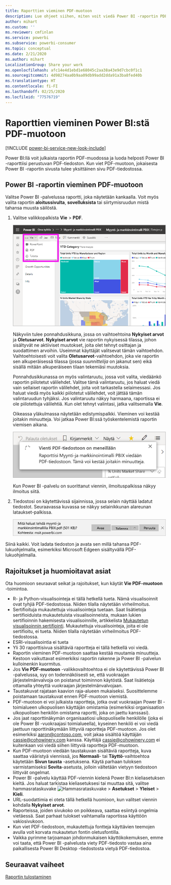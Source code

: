 ```yaml
---
title: Raporttien vieminen PDF-muotoon
description: Lue ohjeet siihen, miten voit viedä Power BI -raportin PDF-tiedostona.
author: mihart
ms.custom: ''
ms.reviewer: cmfinlan
ms.service: powerbi
ms.subservice: powerbi-consumer
ms.topic: conceptual
ms.date: 2/21/2020
ms.author: mihart
LocalizationGroup: Share your work
ms.openlocfilehash: afc14e4d1ebd1e68045c2aa38a43e9d7cbc0f1c1
ms.sourcegitcommit: 4d98274aa0b9aa09db99add2dda91a3ba8fed40b
ms.translationtype: HT
ms.contentlocale: fi-FI
ms.lasthandoff: 02/25/2020
ms.locfileid: "77576719"
---
```

# <a name="export-reports-from-power-bi-to-pdf"></a>Raporttien vieminen Power BI:stä PDF-muotoon

[!INCLUDE [power-bi-service-new-look-include](../includes/power-bi-service-new-look-include.md)]

Power BI:llä voit julkaista raportin PDF-muodossa ja luoda helposti Power BI -raporttiisi perustuvan PDF-tiedoston. Kun viet PDF-muotoon, jokaisesta Power BI -raportin sivusta tulee yksittäinen sivu PDF-tiedostossa.

## <a name="export-your-power-bi-report-to-pdf"></a>Power BI -raportin vieminen PDF-muotoon
Valitse Power BI -palvelussa raportti, joka näytetään kankaalla. Voit myös valita raportin **aloitussivulta**, **sovelluksista** tai siirtymisruudun mistä tahansa muusta säilöstä.

1. Valitse valikkopalkista **Vie** > **PDF**.

    ![Valitse Vie valikkoriviltä](media/end-user-pdf/power-bi-export.png)

    Näkyviin tulee ponnahdusikkuna, jossa on vaihtoehtoina **Nykyiset arvot** ja **Oletusarvot**. **Nykyiset arvot** vie raportin nykyisessä tilassa, johon sisältyvät ne aktiiviset muutokset, joita olet tehnyt osittajan ja suodattimen arvoihin. Useimmat käyttäjät valitsevat tämän vaihtoehdon. Vaihtoehtoisesti voit valita **Oletusarvot**-vaihtoehdon, joka vie raportin sen alkuperäisessä tilassa (jossa *suunnittelija* on jakanut sen) eikä sisällä mitään alkuperäiseen tilaan tekemiäsi muutoksia.
    
    Ponnahdusikkunassa on myös valintaruutu, jossa voit valita, viedäänkö raportin piilotetut välilehdet. Valitse tämä valintaruutu, jos haluat viedä vain sellaiset raportin välilehdet, joita voit tarkastella selaimessasi. Jos haluat viedä myös kaikki piilotetut välilehdet, voit jättää tämän valintaruudun tyhjäksi. Jos valintaruutu näkyy harmaana, raportissa ei ole piilotettuja välilehtiä. Kun olet tehnyt valintasi, jatka valitsemalla **Vie**.
    
    Oikeassa yläkulmassa näytetään edistymispalkki. Vieminen voi kestää joitakin minuutteja. Voi jatkaa Power BI:ssä työskentelemistä raportin viemisen aikana.

    ![Viennin edistymisilmoitus](media/end-user-pdf/power-bi-export-progress.png)

    Kun Power BI -palvelu on suorittanut viennin, ilmoituspalkissa näkyy ilmoitus siitä.

2. Tiedostosi on käytettävissä sijainnissa, jossa selain näyttää ladatut tiedostot. Seuraavassa kuvassa se näkyy selainikkunan alareunan lataukset-palkissa.

    ![Ladatun tiedoston sijainti](media/end-user-pdf/power-bi-export-done.png)

Siinä kaikki. Voit ladata tiedoston ja avata sen millä tahansa PDF-lukuohjelmalla, esimerkiksi Microsoft Edgeen sisältyvällä PDF-lukuohjelmalla.


## <a name="limitations-and-considerations"></a>Rajoitukset ja huomioitavat asiat
Ota huomioon seuraavat seikat ja rajoitukset, kun käytät **Vie PDF-muotoon** -toimintoa.

* R- ja Python-visualisointeja ei tällä hetkellä tueta. Nämä visualisoinnit ovat tyhjiä PDF-tiedostossa. Niiden tilalla näytetään virheilmoitus. 
* Sertifioituja mukautettuja visualisointeja tuetaan. Saat lisätietoja sertifioiduista mukautetuista visualisoinneista, mukaan lukien sertifioinnin hakemisesta visualisoinnille, artikkelista [Mukautetun visualisoinnin sertifiointi](../developer/power-bi-custom-visuals-certified.md). Mukautettuja visualisointeja, joita ei ole sertifioitu, ei tueta. Niiden tilalla näytetään virheilmoitus PDF-tiedostossa.
* ESRI-visualisointia ei tueta
* Yli 30 raporttisivua sisältäviä raportteja ei tällä hetkellä voi viedä.
* Raportin vieminen PDF-muotoon saattaa kestää muutamia minuutteja. Kestoon vaikuttavat esimerkiksi raportin rakenne ja Power BI -palvelun kulloinenkin kuormitus.
* Jos **Vie PDF-muotoon** -valikkovaihtoehtoa ei ole käytettävissä Power BI -palvelussa, syy on todennäköisesti se, että vuokraajan järjestelmänvalvoja on poistanut toiminnon käytöstä. Saat lisätietoja ottamalla yhteyttä vuokraajan järjestelmänvalvojaan.
* Taustakuvat rajataan kaavion raja-alueen mukaiseksi. Suosittelemme poistamaan taustakuvat ennen PDF-muotoon viemistä.
* PDF-muotoon ei voi julkaista raportteja, jotka ovat vuokraajan Power BI -toimialueen ulkopuolisen käyttäjän omistamia (esimerkiksi organisaation ulkopuolisen henkilön omistama raportti, joka on jaettu kanssasi).
* Jos jaat raporttinäkymän organisaatiosi ulkopuoliselle henkilölle (joka ei ole Power BI -vuokraajasi toimialueella), kyseinen henkilö ei voi viedä jaettuun raporttinäkymään liittyviä raportteja PDF-muotoon. Jos olet esimerkiksi aaron@contoso.com, voit jakaa sisältöä käyttäjän cassie@cohowinery.com kanssa. Käyttäjä cassie@cohowinery.com ei kuitenkaan voi viedä siihen liittyviä raportteja PDF-muotoon.
* Kun PDF-muotoon viedään taustakuvan sisältäviä raportteja, kuva saattaa vääristyä viennissä, jos **Normaali**- tai **Täyttö**-vaihtoehtoa käytetään **Sivun tausta** -asetuksena. Käytä parhaan tuloksen varmistamiseksi **Sovita**-asetusta, jolloin vältetään vietyyn tiedostoon liittyvät ongelmat.
* Power BI -palvelu käyttää PDF-viennin kielenä Power BI:n kieliasetuksen kieltä. Jos haluat tarkistaa kieliasetuksesi tai muuttaa sitä, valitse hammasrataskuvake ![Hammasrataskuvake](media/end-user-powerpoint/power-bi-settings-icon.png) > **Asetukset** > **Yleiset** > **Kieli**.
* URL-suodattimia ei oteta tällä hetkellä huomioon, kun valitset viennin kohdalla **Nykyiset arvot**.
* Raporteissa, joiden sivukoko on poikkeava, saattaa esiintyä ongelmia vietäessä. Saat parhaat tulokset vaihtamalla raportissa käyttöön vakiosivukoon.
* Kun viet PDF-tiedostoon, mukautettuja fontteja käyttävien teemojen avulla voit korvata mukautetun fontin oletusfontilla.
* Vaikka pyrimme tarjoamaan johdonmukaisen käyttökokemuksen, emme voi taata, että Power BI -palvelusta viety PDF-tiedosto vastaa aina paikallisesta Power BI Desktop -tiedostosta vietyä PDF-tiedostoa.

## <a name="next-steps"></a>Seuraavat vaiheet
[Raportin tulostaminen](end-user-print.md)
